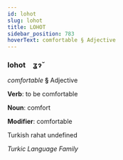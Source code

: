 ```yaml
---
id: lohot
slug: lohot
title: LOHOT
sidebar_position: 783
hoverText: comfortable § Adjective
---
```


### lohot&emsp;<span kind="abugida">ʓɂ̆</span>

*comfortable* **§** Adjective

**Verb**: to be comfortable

**Noun**: comfort

**Modifier**: comfortable

Turkish rahat undefined

*Turkic Language Family*